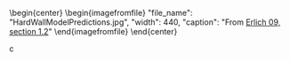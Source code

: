 
\begin{center}
\begin{imagefromfile}
    "file_name": "HardWallModelPredictions.jpg",
    "width": 440,
    "caption": "From [Erlich 09, section 1.2](#Erlich09)"
\end{imagefromfile}
\end{center}

c